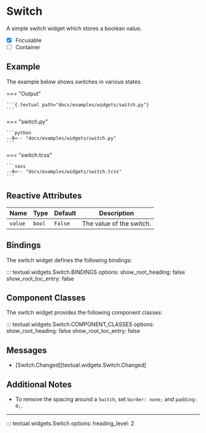# Switch

A simple switch widget which stores a boolean value.

- [x] Focusable
- [ ] Container

## Example

The example below shows switches in various states.

=== "Output"

    ```{.textual path="docs/examples/widgets/switch.py"}
    ```

=== "switch.py"

    ```python
    --8<-- "docs/examples/widgets/switch.py"
    ```

=== "switch.tcss"

    ```sass
    --8<-- "docs/examples/widgets/switch.tcss"
    ```

## Reactive Attributes

| Name    | Type   | Default | Description              |
| ------- | ------ | ------- | ------------------------ |
| `value` | `bool` | `False` | The value of the switch. |

## Bindings

The switch widget defines the following bindings:

::: textual.widgets.Switch.BINDINGS
    options:
      show_root_heading: false
      show_root_toc_entry: false

## Component Classes

The switch widget provides the following component classes:

::: textual.widgets.Switch.COMPONENT_CLASSES
    options:
      show_root_heading: false
      show_root_toc_entry: false

## Messages

- [Switch.Changed][textual.widgets.Switch.Changed]

## Additional Notes

- To remove the spacing around a `Switch`, set `border: none;` and `padding: 0;`.

---


::: textual.widgets.Switch
    options:
      heading_level: 2
